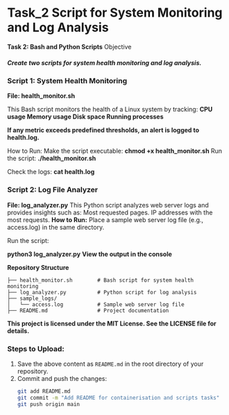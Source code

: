 # Task_2 Script for System Monitoring and Log Analysis
**Task 2: Bash and Python Scripts**
Objective
##### **Create two scripts for system health monitoring and log analysis.**
### **Script 1: System Health Monitoring**
**File: health_monitor.sh**

This Bash script monitors the health of a Linux system by tracking:
**CPU usage
Memory usage
Disk space
Running processes**

**If any metric exceeds predefined thresholds, an alert is logged to health.log.**

How to Run:
Make the script executable:
**chmod +x health_monitor.sh**
Run the script:
**./health_monitor.sh**

Check the logs:
**cat health.log**

### **Script 2: Log File Analyzer**
**File: log_analyzer.py**
This Python script analyzes web server logs and provides insights such as:
Most requested pages.
IP addresses with the most requests.
**How to Run:**
Place a sample web server log file (e.g., access.log) in the same directory.

Run the script:

**python3 log_analyzer.py**
**View the output in the console**

**Repository Structure**

```plaintext
├── health_monitor.sh        # Bash script for system health monitoring
├── log_analyzer.py          # Python script for log analysis
├── sample_logs/
│   └── access.log           # Sample web server log file
├── README.md                # Project documentation
```

**This project is licensed under the MIT License. See the LICENSE file for details.**

### **Steps to Upload:**
1. Save the above content as `README.md` in the root directory of your repository.
2. Commit and push the changes:
   ```bash
   git add README.md
   git commit -m "Add README for containerisation and scripts tasks"
   git push origin main
